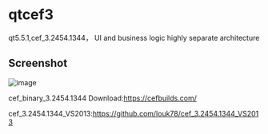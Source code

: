 # qtcef3

qt5.5.1,cef_3.2454.1344，
UI and business logic highly separate architecture

Screenshot
-------
![image](https://github.com/louk78/qtcef3/blob/master/qtcef3wnd.PNG)


cef_binary_3.2454.1344 Download:https://cefbuilds.com/

cef_3.2454.1344_VS2013:https://github.com/louk78/cef_3.2454.1344_VS2013
